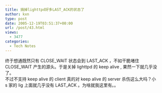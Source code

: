 ```yaml
---
title: 搞掉lighttpd好多LAST_ACK的状态了
author: kxn
type: post
date: 2005-12-19T03:51:37+00:00
url: /post/43.html
views:
  - 3477
categories:
  - Tech Notes
---
```


终于想通既然只有 CLOSE_WAIT 状态会到 LAST_ACK ，不如干脆堵住 CLOSE_WAIT 产生的源头。于是关掉 lighttpd 的 keep alive , 果然一下就几乎没了。  
不过不支持 keep alive 的 client 真的对 keep alive 的 server 杀伤这么大吗？小 s 家的 lig 上面就几乎没有 LAST_ACK 。为啥就我这里有。。
